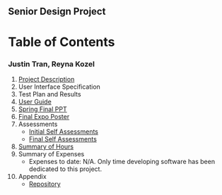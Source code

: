 ## Senior Design Project
# **Table of Contents**
### Justin Tran, Reyna Kozel

1. [Project Description](/Project_Management/Project_Description.md)
2. User Interface Specification
3. Test Plan and Results
4. [User Guide](/Design/User%20Docs/User_Guide.md)
5. [Spring Final PPT](/Design/Senior_Design_Slides.pdf)
6. [Final Expo Poster](/Design/Posterboard.pdf)
7. Assessments
   - [Initial Self Assessments](/Essays/Initial_Self_Assessment)
   - [Final Self Assessments](/Essays/Final_Self_Assessment)
8. [Summary of Hours](Project_Management/Time_Management)
9. Summary of Expenses
    - Expenses to date: N/A. Only time developing software has been dedicated to this project.
10. Appendix
    - [Repository](https://github.com/tranjtGCP/Rey-Justin-Senior-Design-Project.git)
